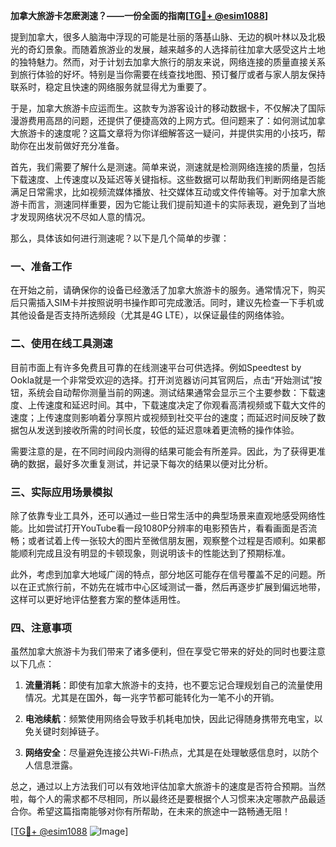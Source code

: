 **加拿大旅游卡怎麽測速？——一份全面的指南[[TG💪+ @esim1088](https://t.me/s/esim1088)]**

提到加拿大，很多人脑海中浮现的可能是壮丽的落基山脉、无边的枫叶林以及北极光的奇幻景象。而随着旅游业的发展，越来越多的人选择前往加拿大感受这片土地的独特魅力。然而，对于计划去加拿大旅行的朋友来说，网络连接的质量直接关系到旅行体验的好坏。特别是当你需要在线查找地图、预订餐厅或者与家人朋友保持联系时，稳定且快速的网络服务就显得尤为重要了。

于是，加拿大旅游卡应运而生。这款专为游客设计的移动数据卡，不仅解决了国际漫游费用高昂的问题，还提供了便捷高效的上网方式。但问题来了：如何测试加拿大旅游卡的速度呢？这篇文章将为你详细解答这一疑问，并提供实用的小技巧，帮助你在出发前做好充分准备。

首先，我们需要了解什么是测速。简单来说，测速就是检测网络连接的质量，包括下载速度、上传速度以及延迟等关键指标。这些数据可以帮助我们判断网络是否能满足日常需求，比如视频流媒体播放、社交媒体互动或文件传输等。对于加拿大旅游卡而言，测速同样重要，因为它能让我们提前知道卡的实际表现，避免到了当地才发现网络状况不尽如人意的情况。

那么，具体该如何进行测速呢？以下是几个简单的步骤：

### 一、准备工作

在开始之前，请确保你的设备已经激活了加拿大旅游卡的服务。通常情况下，购买后只需插入SIM卡并按照说明书操作即可完成激活。同时，建议先检查一下手机或其他设备是否支持所选频段（尤其是4G LTE），以保证最佳的网络体验。

### 二、使用在线工具测速

目前市面上有许多免费且可靠的在线测速平台可供选择。例如Speedtest by Ookla就是一个非常受欢迎的选择。打开浏览器访问其官网后，点击“开始测试”按钮，系统会自动帮你测量当前的网速。测试结果通常会显示三个主要参数：下载速度、上传速度和延迟时间。其中，下载速度决定了你观看高清视频或下载大文件的速度；上传速度则影响着分享照片或视频到社交平台的速度；而延迟时间反映了数据包从发送到接收所需的时间长度，较低的延迟意味着更流畅的操作体验。

需要注意的是，在不同时间段内测得的结果可能会有所差异。因此，为了获得更准确的数据，最好多次重复测试，并记录下每次的结果以便对比分析。

### 三、实际应用场景模拟

除了依靠专业工具外，还可以通过一些日常生活中的典型场景来直观地感受网络性能。比如尝试打开YouTube看一段1080P分辨率的电影预告片，看看画面是否流畅；或者试着上传一张较大的图片至微信朋友圈，观察整个过程是否顺利。如果都能顺利完成且没有明显的卡顿现象，则说明该卡的性能达到了预期标准。

此外，考虑到加拿大地域广阔的特点，部分地区可能存在信号覆盖不足的问题。所以在正式旅行前，不妨先在城市中心区域测试一番，然后再逐步扩展到偏远地带，这样可以更好地评估整套方案的整体适用性。

### 四、注意事项

虽然加拿大旅游卡为我们带来了诸多便利，但在享受它带来的好处的同时也要注意以下几点：

1. **流量消耗**：即使有加拿大旅游卡的支持，也不要忘记合理规划自己的流量使用情况。尤其是在国外，每一兆字节都可能转化为一笔不小的开销。
   
2. **电池续航**：频繁使用网络会导致手机耗电加快，因此记得随身携带充电宝，以免关键时刻掉链子。

3. **网络安全**：尽量避免连接公共Wi-Fi热点，尤其是在处理敏感信息时，以防个人信息泄露。

总之，通过以上方法我们可以有效地评估加拿大旅游卡的速度是否符合预期。当然啦，每个人的需求都不尽相同，所以最终还是要根据个人习惯来决定哪款产品最适合你。希望这篇指南能够对你有所帮助，在未来的旅途中一路畅通无阻！

[[TG💪+ @esim1088](https://t.me/s/esim1088) ![Image](https://i.postimg.cc/4NQfJmqS/Snipaste-2025-05-13-00-14-12.png)]